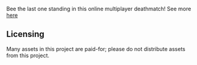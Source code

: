 Bee the last one standing in this online multiplayer deathmatch!
See more [here](https://gameshowcase.ucsc.edu/project/bomblebees/)

## Licensing
Many assets in this project are paid-for; please do not distribute assets from this project.
